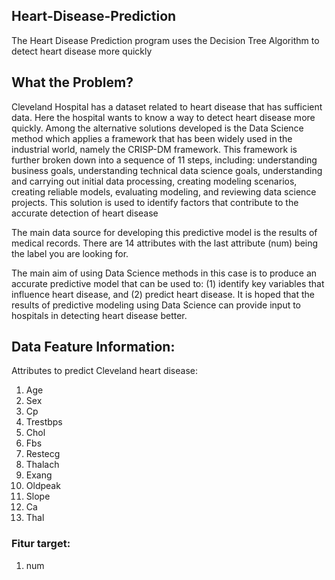 ## Heart-Disease-Prediction
The Heart Disease Prediction program uses the Decision Tree Algorithm to detect heart disease more quickly

## What the Problem?
Cleveland Hospital has a dataset related to heart disease that has sufficient data. Here the hospital wants to know a way to detect heart disease more quickly. Among the alternative solutions developed is the Data Science method which applies a framework that has been widely used in the industrial world, namely the CRISP-DM framework. This framework is further broken down into a sequence of 11 steps, including: understanding business goals, understanding technical data science goals, understanding and carrying out initial data processing, creating modeling scenarios, creating reliable models, evaluating modeling, and reviewing data science projects. This solution is used to identify factors that contribute to the accurate detection of heart disease

The main data source for developing this predictive model is the results of medical records. There are 14 attributes with the last attribute (num) being the label you are looking for.

The main aim of using Data Science methods in this case is to produce an accurate predictive model that can be used to: (1) identify key variables that influence heart disease, and (2) predict heart disease. It is hoped that the results of predictive modeling using Data Science can provide input to hospitals in detecting heart disease better.

## Data Feature Information:
Attributes to predict Cleveland heart disease:
1. Age
2. Sex
3. Cp
4. Trestbps
5. Chol
6. Fbs
7. Restecg
8. Thalach
9. Exang
10. Oldpeak
11. Slope
12. Ca
13. Thal
### Fitur target:
1. num

